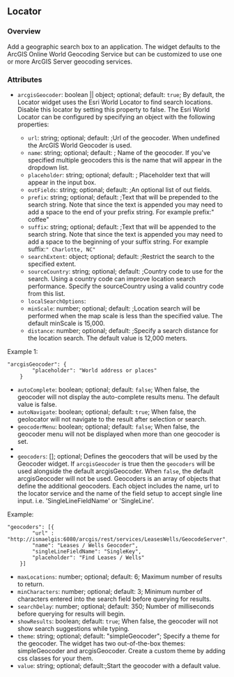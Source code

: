 ## Locator ##
### Overview ###
Add a geographic search box to an application. The widget defaults to the ArcGIS Online World Geocoding Service but can be customized to use one or more ArcGIS Server geocoding services.

### Attributes ###
* `arcgisGeocoder`: boolean || object; optional; default: `true`; By default, the Locator widget uses the Esri World Locator to find search locations. Disable this locator by setting this property to false. The Esri World Locator can be configured by specifying an object with the following properties:

  * `url`: string; optional; default: ;Url of the geocoder. When undefined the ArcGIS World Geocoder is used.
  * `name`: string; optional; default: ; Name of the geocoder. If you've specified multiple geocoders this is the name that will appear in the dropdown list.
  * `placeholder`: string; optional; default: ; Placeholder text that will appear in the input box.
  * `outFields`: string; optional; default: ;An optional list of out fields.
  * `prefix`: string; optional; default: ;Text that will be prepended to the search string. Note that since the text is appended you may need to add a space to the end of your prefix string. For example prefix:" coffee"
  * `suffix`: string; optional; default: ;Text that will be appended to the search string. Note that since the text is appended you may need to add a space to the beginning of your suffix string. For example suffix:```" Charlotte, NC"```
  * `searchExtent`: object; optional; default: ;Restrict the search to the specified extent.
  * `sourceCountry`: string; optional; default: ;Country code to use for the search. Using a country code can improve location search performance. Specify the sourceCountry using a valid country code from this list.
  * `localSearchOptions`:
  * `minScale`: number; optional; default: ;Location search will be performed when the map scale is less than the specified value. The default minScale is 15,000.
  * `distance`: number; optional; default: ;Specify a search distance for the location search. The default value is 12,000 meters.

Example 1:
```
"arcgisGeocoder": {
  	    "placeholder": "World address or places"
  	}
```

* `autoComplete`: boolean; optional; default: `false`; When false, the geocoder will not display the auto-complete results menu. The default value is false.
* `autoNavigate`: boolean; optional; default: `true`; When false, the geolocator will not navigate to the result after selection or search.
* `geocoderMenu`: boolean; optional; default: `false`; When false, the geocoder menu will not be displayed when more than one geocoder is set.
* 
* `geocoders`: []; optional; Defines the geocoders that will be used by the Geocoder widget. If `arcgisGeocoder` is true then the `geocoders` will be used alongside the default arcgisGeocoder. When `false`, the default arcgisGeocoder will not be used. Geocoders is an array of objects that define the additional geocoders. Each object includes the name, url to the locator service and the name of the field setup to accept single line input. i.e. 'SingleLineFieldName' or 'SingleLine'. 

Example:
```
"geocoders": [{
  		"url" : "http://ismaelgis:6080/arcgis/rest/services/LeasesWells/GeocodeServer",
  		"name": "Leases / Wells Geocoder",
    	"singleLineFieldName": "SingleKey",
    	"placeholder": "Find Leases / Wells"
  	}]
```

* `maxLocations`: number; optional; default: 6; Maximum number of results to return.
* `minCharacters`: number; optional; default: 3; Minimum number of characters entered into the search field before querying for results.
* `searchDelay`: number; optional; default: 350; Number of milliseconds before querying for results will begin.
* `showResults`: boolean; default: `true`; When false, the geocoder will not show search suggestions while typing.
* `theme`: string; optional; default: "simpleGeocoder"; Specify a theme for the geocoder. The widget has two out-of-the-box themes: simpleGeocoder and arcgisGeocoder. Create a custom theme by adding css classes for your them.
* `value`: string; optional; default:;Start the geocoder with a default value.


